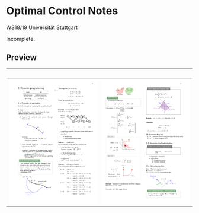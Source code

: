 # Optimal Control Notes
WS18/19 Universität Stuttgart

Incomplete.

## Preview
&nbsp; | &nbsp;
--|--
![](img/preview-1.png) | ![](img/preview-2.png)
